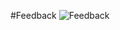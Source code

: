 #Feedback
![Feedback](https://github.com/RoboticRice/CS-M20-Projects/blob/submitted-as-this/TopicD/TopicD-Feedback.jpg)